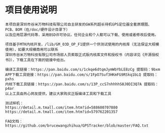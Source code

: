 # 项目使用说明
    本项目是深圳市谷米万物科技有限公司自主研发的GW系列超长待机GPS定位器全套原理图、PCB、BOM（在/doc/硬件设计目录下）
    以及应用层源代码等，采用BSD许可协议。任何企业和个人都可以下载、使用或者修改后使用。
    
    项目基于MTK内核开发，/lib/GM_03D_OP_F1提供一个供测试使用的内核库（无法保证大规模使用），如要大规模商用可以联系
    深圳市谷米万物科技有限公司市场部人员索取正式版内核库文件和授权书（内容详见《开源授权书》），下载工具在下面的链接中给出。
    
    编译工具链接：https://pan.baidu.com/s/1ckqe6dtqmJymWbYbLE8zCg 提取码：9bxm 
    APP下载工具链接：https://pan.baidu.com/s/1FpO7Suf3HKmFG9RSkq1bLQ 提取码：pxhs
    内核下载工具链接：https://pan.baidu.com/s/13P_ccS7nhhhhS0J0DI3Q7A 提取码：p4ar 
    以上工具由热心网友提供，建议大家购买正版编译工具和下载工具
    
    测试样机：
    https://detail.m.tmall.com/item.htm?id=588600707880
    https://detail.m.tmall.com/item.htm?id=579762201357

    FAQ文档：
    https://github.com/brucewangzhihua/GPSTracker/blob/master/FAQ.txt
